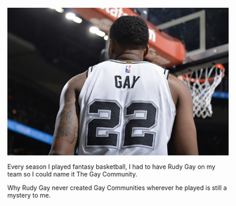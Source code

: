 ![gay](https://raw.githubusercontent.com/muneer78/muneer78.github.io/master/images/gay.jpeg)


Every season I played fantasy basketball, I had to have Rudy Gay on my team so I could name it The Gay Community. 

Why Rudy Gay never created Gay Communities wherever he played is still a mystery to me. 


